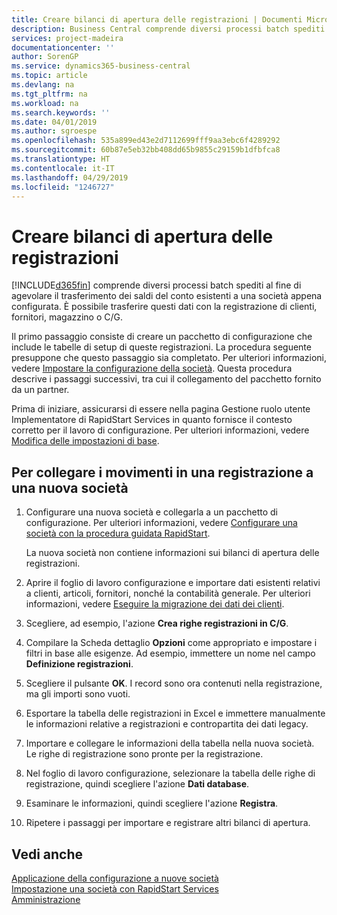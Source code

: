 ```yaml
---
title: Creare bilanci di apertura delle registrazioni | Documenti Microsoft
description: Business Central comprende diversi processi batch spediti al fine di agevolare il trasferimento dei saldi del conto esistenti a una società appena configurata. È possibile trasferire facilmente questi dati con le registrazioni.
services: project-madeira
documentationcenter: ''
author: SorenGP
ms.service: dynamics365-business-central
ms.topic: article
ms.devlang: na
ms.tgt_pltfrm: na
ms.workload: na
ms.search.keywords: ''
ms.date: 04/01/2019
ms.author: sgroespe
ms.openlocfilehash: 535a899ed43e2d7112699fff9aa3ebc6f4289292
ms.sourcegitcommit: 60b87e5eb32bb408dd65b9855c29159b1dfbfca8
ms.translationtype: HT
ms.contentlocale: it-IT
ms.lasthandoff: 04/29/2019
ms.locfileid: "1246727"
---
```

# <a name="create-journal-opening-balances"></a>Creare bilanci di apertura delle registrazioni
[!INCLUDE[d365fin](includes/d365fin_md.md)] comprende diversi processi batch spediti al fine di agevolare il trasferimento dei saldi del conto esistenti a una società appena configurata. È possibile trasferire questi dati con la registrazione di clienti, fornitori, magazzino o C/G.

Il primo passaggio consiste di creare un pacchetto di configurazione che include le tabelle di setup di queste registrazioni. La procedura seguente presuppone che questo passaggio sia completato. Per ulteriori informazioni, vedere [Impostare la configurazione della società](admin-set-up-company-configuration.md). Questa procedura descrive i passaggi successivi, tra cui il collegamento del pacchetto fornito da un partner.  

Prima di iniziare, assicurarsi di essere nella pagina Gestione ruolo utente Implementatore di RapidStart Services in quanto fornisce il contesto corretto per il lavoro di configurazione. Per ulteriori informazioni, vedere [Modifica delle impostazioni di base](ui-change-basic-settings.md).

## <a name="to-apply-the-entries-in-a-journal-to-a-new-company"></a>Per collegare i movimenti in una registrazione a una nuova società  
1. Configurare una nuova società e collegarla a un pacchetto di configurazione. Per ulteriori informazioni, vedere [Configurare una società con la procedura guidata RapidStart](admin-how-to-configure-a-company-with-the-rapidstart-wizard.md).  

    La nuova società non contiene informazioni sui bilanci di apertura delle registrazioni.  

2. Aprire il foglio di lavoro configurazione e importare dati esistenti relativi a clienti, articoli, fornitori, nonché la contabilità generale. Per ulteriori informazioni, vedere [Eseguire la migrazione dei dati dei clienti](admin-migrate-customer-data.md).  
3. Scegliere, ad esempio, l'azione **Crea righe registrazioni in C/G**.  
4. Compilare la Scheda dettaglio **Opzioni** come appropriato e impostare i filtri in base alle esigenze. Ad esempio, immettere un nome nel campo **Definizione registrazioni**.  
5. Scegliere il pulsante **OK**. I record sono ora contenuti nella registrazione, ma gli importi sono vuoti.  
6. Esportare la tabella delle registrazioni in Excel e immettere manualmente le informazioni relative a registrazioni e contropartita dei dati legacy.
7. Importare e collegare le informazioni della tabella nella nuova società. Le righe di registrazione sono pronte per la registrazione.  
8. Nel foglio di lavoro configurazione, selezionare la tabella delle righe di registrazione, quindi scegliere l'azione **Dati database**.  
9. Esaminare le informazioni, quindi scegliere l'azione **Registra**.  
10. Ripetere i passaggi per importare e registrare altri bilanci di apertura.  

## <a name="see-also"></a>Vedi anche  
[Applicazione della configurazione a nuove società](admin-apply-configuration-to-new-companies.md)  
[Impostazione una società con RapidStart Services](admin-set-up-a-company-with-rapidstart.md)  
[Amministrazione](admin-setup-and-administration.md)
